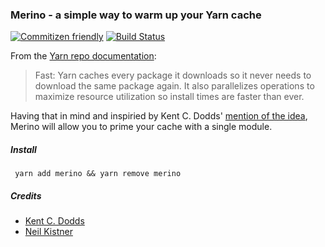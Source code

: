 ### Merino - a simple way to warm up your Yarn cache

[![Commitizen friendly](https://img.shields.io/badge/commitizen-friendly-brightgreen.svg)](http://commitizen.github.io/cz-cli/)
[![Build Status](https://travis-ci.org/aethant/merino.svg?branch=master)](https://travis-ci.org/aethant/merino)

From the [Yarn repo documentation](https://github.com/yarnpkg/yarn):
> Fast: Yarn caches every package it downloads so it never needs to download the same package again. It also parallelizes operations to maximize resource utilization so install times are faster than ever.

Having that in mind and inspiried by Kent C. Dodds' [mention of the idea](https://twitter.com/kentcdodds/status/788420794984521729), Merino will allow you to prime your cache with a single module.

##### Install
```
 yarn add merino && yarn remove merino
```
        
##### Credits
* [Kent C. Dodds](https://github.com/kentcdodds)
* [Neil Kistner](https://github.com/wyze)